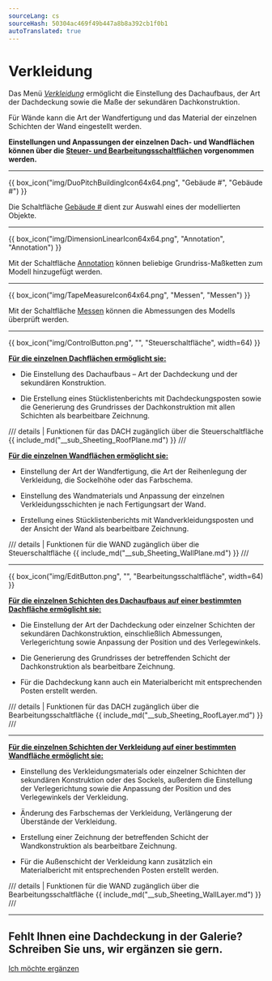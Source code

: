 ```yaml
---
sourceLang: cs
sourceHash: 50304ac469f49b447a8b8a392cb1f0b1
autoTranslated: true
---
```


# Verkleidung

<p>Das Menü <u><i>Verkleidung</i></u> ermöglicht die Einstellung des Dachaufbaus, der Art der Dachdeckung sowie die Maße der sekundären Dachkonstruktion.</p>

<p>Für Wände kann die Art der Wandfertigung und das Material der einzelnen Schichten der Wand eingestellt werden.</p>

<p><b>Einstellungen und Anpassungen der einzelnen Dach- und Wandflächen können über die <u>Steuer- und Bearbeitungsschaltflächen</u> vorgenommen werden.</b></p>

<hr class="main">

{{ box_icon("img/DuoPitchBuildingIcon64x64.png", "Gebäude #", "Gebäude #") }}

<p>Die Schaltfläche <u>Gebäude #</u> dient zur Auswahl eines der modellierten Objekte.</p>

<hr class="main">

{{ box_icon("img/DimensionLinearIcon64x64.png", "Annotation", "Annotation") }}

<p>Mit der Schaltfläche <u>Annotation</u> können beliebige Grundriss-Maßketten zum Modell hinzugefügt werden.</p>

<hr class="main">

{{ box_icon("img/TapeMeasureIcon64x64.png", "Messen", "Messen") }}

<p>Mit der Schaltfläche <u>Messen</u> können die Abmessungen des Modells überprüft werden.</p>

<hr class="main">

{{ box_icon("img/ControlButton.png", "", "Steuerschaltfläche", width=64) }}

<p><b><u>Für die einzelnen Dachflächen ermöglicht sie:</u></b></p>
<ul>
  <li><p>Die Einstellung des Dachaufbaus – Art der Dachdeckung und der sekundären Konstruktion.</p></li>
  <li><p>Die Erstellung eines Stücklistenberichts mit Dachdeckungsposten sowie die Generierung des Grundrisses der Dachkonstruktion mit allen Schichten als bearbeitbare Zeichnung.</p></li>
</ul>

/// details | Funktionen für das DACH zugänglich über die Steuerschaltfläche
{{ include_md("__sub_Sheeting_RoofPlane.md") }}
///


<p><b><u>Für die einzelnen Wandflächen ermöglicht sie:</u></b></p>
<ul>
<li><p>Einstellung der Art der Wandfertigung, die Art der Reihenlegung der Verkleidung, die Sockelhöhe oder das Farbschema.</p></li>
<li><p>Einstellung des Wandmaterials und Anpassung der einzelnen Verkleidungsschichten je nach Fertigungsart der Wand.</p></li>
<li><p>Erstellung eines Stücklistenberichts mit Wandverkleidungsposten und der Ansicht der Wand als bearbeitbare Zeichnung.</p></li>
</ul>

/// details | Funktionen für die WAND zugänglich über die Steuerschaltfläche
{{ include_md("__sub_Sheeting_WallPlane.md") }}
///


<hr class="main">

{{ box_icon("img/EditButton.png", "", "Bearbeitungsschaltfläche", width=64) }}

<p><b><u>Für die einzelnen Schichten des Dachaufbaus auf einer bestimmten Dachfläche ermöglicht sie:</u></b></p>
<ul>
  <li><p>Die Einstellung der Art der Dachdeckung oder einzelner Schichten der sekundären Dachkonstruktion, einschließlich Abmessungen, Verlegerichtung sowie Anpassung der Position und des Verlegewinkels.</p></li>
  <li><p>Die Generierung des Grundrisses der betreffenden Schicht der Dachkonstruktion als bearbeitbare Zeichnung.</p></li>
  <li><p>Für die Dachdeckung kann auch ein Materialbericht mit entsprechenden Posten erstellt werden.</p></li>
</ul>

/// details | Funktionen für das DACH zugänglich über die Bearbeitungsschaltfläche
{{ include_md("__sub_Sheeting_RoofLayer.md") }}
///


<hr class="main">


<p><b><u>Für die einzelnen Schichten der Verkleidung auf einer bestimmten Wandfläche ermöglicht sie:</u></b></p>
<ul>
<li><p>Einstellung des Verkleidungsmaterials oder einzelner Schichten der sekundären Konstruktion oder des Sockels, außerdem die Einstellung der Verlegerichtung sowie die Anpassung der Position und des Verlegewinkels der Verkleidung.</p></li>
<li><p>Änderung des Farbschemas der Verkleidung, Verlängerung der Überstände der Verkleidung.</p></li> 
<li><p>Erstellung einer Zeichnung der betreffenden Schicht der Wandkonstruktion als bearbeitbare Zeichnung.</p></li>
<li><p>Für die Außenschicht der Verkleidung kann zusätzlich ein Materialbericht mit entsprechenden Posten erstellt werden.</p></li>
</ul>

/// details | Funktionen für die WAND zugänglich über die Bearbeitungsschaltfläche
{{ include_md("__sub_Sheeting_WallLayer.md") }}
///


<hr class="main">

<h2>Fehlt Ihnen eine Dachdeckung in der Galerie? Schreiben Sie uns, wir ergänzen sie gern.</h2>
<a href="mailto:jiri.podval@histruct.com?subject=Frage zum HiStruct Gebäudekonfigurator" class="btn">
  Ich möchte ergänzen
</a>

<!-- product: HiStruct Building Configurator -->